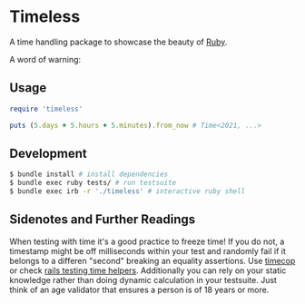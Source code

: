 
# Timeless

A time handling package to showcase the beauty of [Ruby](https://ruby-lang.org).

A word of warning:

## Usage

```ruby
require 'timeless'

puts (5.days + 5.hours + 5.minutes).from_now # Time<2021, ...>
```

## Development

```sh
$ bundle install # install dependencies
$ bundle exec ruby tests/ # run testsuite
$ bundle exec irb -r './timeless' # interactive ruby shell
```

## Sidenotes and Further Readings

When testing with time it's a good practice to freeze time! If you do not, a
timestamp might be off milliseconds within your test and randomly fail if it
belongs to a differen "second" breaking an equality assertions. Use [timecop]
or check [rails testing time helpers]. Additionally you can rely on your static
knowledge rather than doing dynamic calculation in your testsuite. Just think
of an age validator that ensures a person is of 18 years or more.


[timecop]: https://github.com/travisjeffery/timecop "A gem providing time travel and freezing"
[rails testing time helpers]: https://api.rubyonrails.org/classes/ActiveSupport/Testing/TimeHelpers.html
